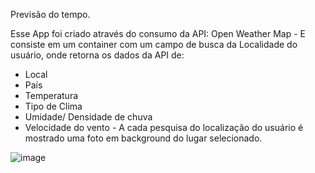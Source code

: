 Previsão do tempo.

Esse App foi criado através do consumo da API: Open Weather Map - 
E consiste em um container com um campo de busca da Localidade do usuário, onde retorna os dados da API de: 
 * Local
 * País
 * Temperatura
 * Tipo de Clima
 * Umidade/ Densidade de chuva
 * Velocidade do vento - 
A cada pesquisa do localização do usuário é mostrado uma foto em background do lugar selecionado.


![image](https://user-images.githubusercontent.com/94981994/200684862-dac10f1a-e655-4fdc-8e8b-1a3b6f0f1e50.png)
